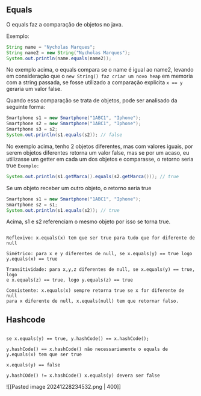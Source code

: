 ## Equals

O equals faz a comparação de objetos no java.

Exemplo: 
```java
String name = "Nycholas Marques";  
String name2 = new String("Nycholas Marques");  
System.out.println(name.equals(name2));
```

No exemplo acima, o equals compara se o name é igual ao name2, levando em consideração que o `new String() faz criar um novo heap` em memoria com a string passada, se fosse utilizado a comparação explicita `x == y` geraria um valor false.

Quando essa comparação se trata de objetos, pode ser analisado da seguinte forma:

```java
Smartphone s1 = new Smartphone("1ABC1", "Iphone");  
Smartphone s2 = new Smartphone("1ABC1", "Iphone");  
Smartphone s3 = s2;  
System.out.println(s1.equals(s2)); // false
```

No exemplo acima, tenho 2 objetos diferentes, mas com valores iguais, por serem objetos diferentes retorna um valor false, mas se por um acaso, eu utilizasse um getter em cada um dos objetos e comparasse, o retorno seria true
`Exemplo:`
```java
System.out.println(s1.getMarca().equals(s2.getMarca())); // true
```

Se um objeto receber um outro objeto, o retorno seria true

```java
Smartphone s1 = new Smartphone("1ABC1", "Iphone");   
Smartphone s2 = s1;  
System.out.println(s1.equals(s2)); // true
```
Acima, s1 e s2 referenciam o mesmo objeto por isso se torna true.

```ad-attention

Reflexivo: x.equals(x) tem que ser true para tudo que for diferente de null

Simétrico: para x e y diferentes de null, se x.equals(y) == true logo  
y.equals(x) == true  

Transitividade: para x,y,z diferentes de null, se x.equals(y) == true, logo 
e x.equals(z) == true, logo y.equals(z) == true  

Consistente: x.equals(x) sempre retorna true se x for diferente de null  
para x diferente de null, x.equals(null) tem que retornar falso.
```

## Hashcode


```ad-attention

se x.equals(y) == true, y.hashCode() == x.hashCode();  

y.hashCode() == x.hashCode() não necessariamente o equals de y.equals(x) tem que ser true  

x.equals(y) == false  

y.hashCOde() != x.hashCode() x.equals(y) devera ser false
```


![[Pasted image 20241228234532.png | 400]]